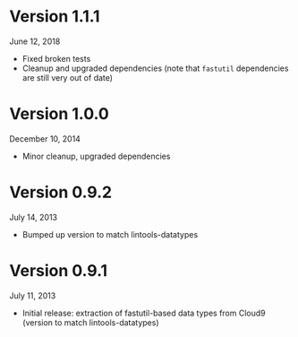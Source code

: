Version 1.1.1
=============
June 12, 2018

+ Fixed broken tests
+ Cleanup and upgraded dependencies (note that `fastutil` dependencies are still very out of date)

Version 1.0.0
=============
December 10, 2014

+ Minor cleanup, upgraded dependencies

Version 0.9.2
=============
July 14, 2013

+ Bumped up version to match lintools-datatypes

Version 0.9.1
=============
July 11, 2013

+ Initial release: extraction of fastutil-based data types from Cloud9
  (version to match lintools-datatypes)
